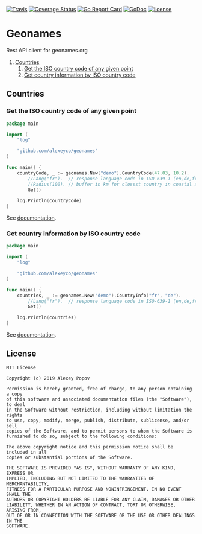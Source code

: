 [![Travis](https://img.shields.io/travis/alexeyco/geonames.svg)](https://travis-ci.org/alexeyco/geonames)
[![Coverage Status](https://coveralls.io/repos/github/alexeyco/geonames/badge.svg?branch=master)](https://coveralls.io/github/alexeyco/geonames?branch=master)
[![Go Report Card](https://goreportcard.com/badge/github.com/alexeyco/geonames)](https://goreportcard.com/report/github.com/alexeyco/geonames)
[![GoDoc](https://godoc.org/github.com/alexeyco/geonames?status.svg)](https://godoc.org/github.com/alexeyco/geonames)
[![license](https://img.shields.io/github/license/alexeyco/geonames.svg)](https://github.com/alexeyco/geonames)

# Geonames
Rest API client for geonames.org

1. [Countries](#countries)
    1. [Get the ISO country code of any given point](#get-the-iso-country-code-of-any-given-point)
    1. [Get country information by ISO country code](#get-country-information-by-iso-country-code)

## Countries
### Get the ISO country code of any given point

```go
package main

import (
	"log"

	"github.com/alexeyco/geonames"
)

func main() {
	countryCode, _ := geonames.New("demo").CountryCode(47.03, 10.2).
		//Lang("fr").  // response language code in ISO-639-1 (en,de,fr,it,es,...), default = english
		//Radius(100). // buffer in km for closest country in coastal areas
		Get()

	log.Println(countryCode)
}
```

See [documentation](http://www.geonames.org/export/web-services.html#countrycode).

### Get country information by ISO country code

```go
package main

import (
	"log"

	"github.com/alexeyco/geonames"
)

func main() {
	countries, _ := geonames.New("demo").CountryInfo("fr", "de").
		//Lang("fr").  // response language code in ISO-639-1 (en,de,fr,it,es,...), default = english
		Get()

	log.Println(countries)
}
```

See [documentation](http://www.geonames.org/export/web-services.html#countryInfo).

## License

```
MIT License

Copyright (c) 2019 Alexey Popov

Permission is hereby granted, free of charge, to any person obtaining a copy
of this software and associated documentation files (the "Software"), to deal
in the Software without restriction, including without limitation the rights
to use, copy, modify, merge, publish, distribute, sublicense, and/or sell
copies of the Software, and to permit persons to whom the Software is
furnished to do so, subject to the following conditions:

The above copyright notice and this permission notice shall be included in all
copies or substantial portions of the Software.

THE SOFTWARE IS PROVIDED "AS IS", WITHOUT WARRANTY OF ANY KIND, EXPRESS OR
IMPLIED, INCLUDING BUT NOT LIMITED TO THE WARRANTIES OF MERCHANTABILITY,
FITNESS FOR A PARTICULAR PURPOSE AND NONINFRINGEMENT. IN NO EVENT SHALL THE
AUTHORS OR COPYRIGHT HOLDERS BE LIABLE FOR ANY CLAIM, DAMAGES OR OTHER
LIABILITY, WHETHER IN AN ACTION OF CONTRACT, TORT OR OTHERWISE, ARISING FROM,
OUT OF OR IN CONNECTION WITH THE SOFTWARE OR THE USE OR OTHER DEALINGS IN THE
SOFTWARE.
```
